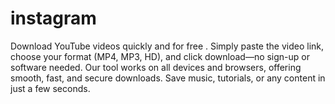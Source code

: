 # instagram
Download YouTube videos quickly and for free . Simply paste the video link, choose your format (MP4, MP3, HD), and click download—no sign-up or software needed. Our tool works on all devices and browsers, offering smooth, fast, and secure downloads. Save music, tutorials, or any content in just a few seconds.
